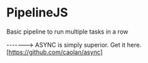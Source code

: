 PipelineJS
==========

Basic pipeline to run multiple tasks in a row

-------> ASYNC is simply superior. Get it here. [https://github.com/caolan/async]
